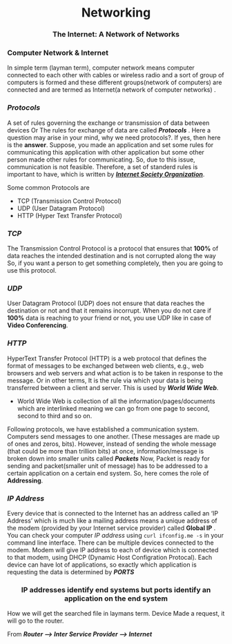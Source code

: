 <h1 align="center"> Networking </h1>

<h3 align="center"> The Internet: A Network of Networks </h3>

### Computer Network & Internet
In simple term (layman term), computer network means computer connected to each other with cables or wireless radio and a sort of group of computers is formed and 
these different groups(network of computers) are connected and are termed as Internet(a network of computer networks) .


### ***Protocols***
A set of rules governing the exchange or transmission of data between devices Or
The rules for exchange of data are called ***Protocols*** . 
Here a question may arise in your mind, why we need protocols?. If yes, then here is the **answer**. 
Suppose, you made an application and set some rules for communicating this application with other application but some other person made other rules for communicating.
So, due to this issue, communication is not feasible. Therefore, a set of standerd rules is important to have, which is written by 
[***Internet Society Organization***](https://www.internetsociety.org/learning/?gclid=CjwKCAiA55mPBhBOEiwANmzoQollWESh4rtBH7KNA-VvlJ5_f0RZ4ukLkznK23Y2R-RWM4DOYvlT8BoCj10QAvD_BwE).

Some common Protocols are 
 - TCP (Transmission Control Protocol)
 - UDP (User Datagram Protocol)
 - HTTP (Hyper Text Transfer Protocol)
 
 ### ***TCP***
 The Transmission Control Protocol is a protocol that ensures that **100%** of data reaches the intended destination and
is not corrupted along the way
So, if you want a person to get something completely, then you are going to use this protocol.
 
 ### ***UDP*** 
 User Datagram Protocol (UDP) does not ensure that data reaches the destination or not and that it remains incorrupt.
 When you do not care if **100%** data is reaching to your friend or not, you use UDP like in case of **Video Conferencing**.
 
 ### ***HTTP***
HyperText Transfer Protocol (HTTP) is a web protocol that defines the
format of messages to be exchanged between web clients, e.g., web browsers
and web servers and what action is to be taken in response to the message. Or in other terms,
It is the rule via which your data is being transferred between a client and server.
This is used by ***World Wide Web***.
  - World Wide Web is collection of all the information/pages/documents which are interlinked meaning 
    we can go from one page to second, second to third and so on.
 
 Following protocols, we have established a communication system. Computers send messages to one another. (These messages are made up of ones and zeros, bits). However, instead of sending the whole message (that could be more than trillion bits) at once, information/message is broken down into smaller units called ***Packets***
 Now, Packet is ready for sending and packet(smaller unit of message) has to be addressed to a certain application on a certain end system. So, here comes the role of **Addressing**. 
 
 ### ***IP Address***
 Every device that is connected to the Internet has an address called an ‘IP
Address’ which is much like a mailing address means a 
unique address of the modem (provided by your Internet service provider) called **Global IP** .
You can check your computer *IP address* using ``` curl ifconfig.me -s ``` in your command line interface. 
There can be multiple devices connected to the modem. Modem will give IP address to each of device which is connected to that modem,
using DHCP (Dynamic Host Configration Protocal). Each device can have lot of applications, so exactly which application is requesting the data is determined by ***PORTS***
<h3 align="center"> IP addresses identify end systems but ports identify an application on the end system </h3>
 
 How we will get the searched file in laymans term. 
 Device Made a request, it will go to the router.
 
 From ***Router --> Inter Service Provider --> Internet***
 
